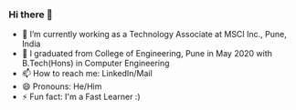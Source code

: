### Hi there 👋

<!--
**ShivamButale/ShivamButale** is a ✨ _special_ ✨ repository because its `README.md` (this file) appears on your GitHub profile.
-->

- 🔭 I’m currently working as a Technology Associate at MSCI Inc., Pune, India
- 🌱 I graduated from College of Engineering, Pune in May 2020 with B.Tech(Hons) in Computer Engineering
- 📫 How to reach me: LinkedIn/Mail
- 😄 Pronouns: He/Him
- ⚡ Fun fact: I'm a Fast Learner :)

